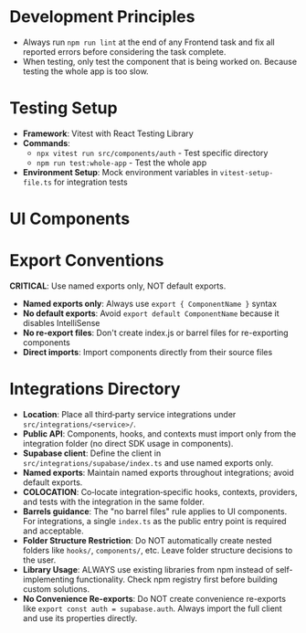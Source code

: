# Development Principles

- Always run `npm run lint` at the end of any Frontend task and fix all reported errors before considering the task complete.
- When testing, only test the component that is being worked on. Because testing the whole app is too slow.

# Testing Setup

- **Framework**: Vitest with React Testing Library
- **Commands**:
  - `npx vitest run src/components/auth` - Test specific directory
  - `npm run test:whole-app` - Test the whole app
- **Environment Setup**: Mock environment variables in `vitest-setup-file.ts` for integration tests

# UI Components

# Export Conventions

**CRITICAL**: Use named exports only, NOT default exports.

- **Named exports only**: Always use `export { ComponentName }` syntax
- **No default exports**: Avoid `export default ComponentName` because it disables IntelliSense
- **No re-export files**: Don't create index.js or barrel files for re-exporting components
- **Direct imports**: Import components directly from their source files

# Integrations Directory

- **Location**: Place all third‑party service integrations under `src/integrations/<service>/`.
- **Public API**: Components, hooks, and contexts must import only from the integration folder (no direct SDK usage in components).
- **Supabase client**: Define the client in `src/integrations/supabase/index.ts` and use named exports only.
- **Named exports**: Maintain named exports throughout integrations; avoid default exports.
- **COLOCATION**: Co‑locate integration‑specific hooks, contexts, providers, and tests with the integration in the same folder.
- **Barrels guidance**: The "no barrel files" rule applies to UI components. For integrations, a single `index.ts` as the public entry point is required and acceptable.
- **Folder Structure Restriction**: Do NOT automatically create nested folders like `hooks/`, `components/`, etc. Leave folder structure decisions to the user.
- **Library Usage**: ALWAYS use existing libraries from npm instead of self-implementing functionality. Check npm registry first before building custom solutions.
- **No Convenience Re-exports**: Do NOT create convenience re-exports like `export const auth = supabase.auth`. Always import the full client and use its properties directly.
